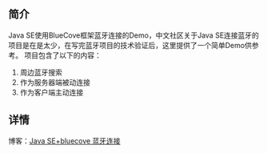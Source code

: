 ## 简介
Java SE使用BlueCove框架蓝牙连接的Demo，中文社区关于Java SE连接蓝牙的项目是在是太少，在写完蓝牙项目的技术验证后，这里提供了一个简单Demo供参考。
项目包含了以下的内容：
1. 周边蓝牙搜索
2. 作为服务器端被动连接
3. 作为客户端主动连接
## 详情
博客：[Java SE+bluecove  蓝牙连接](http://blog.csdn.net/Svizzera/article/details/77434917)